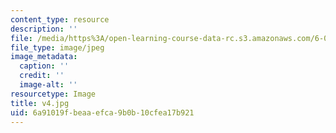 ```yaml
---
content_type: resource
description: ''
file: /media/https%3A/open-learning-course-data-rc.s3.amazonaws.com/6-004-computation-structures-spring-2017/6a91019fbeaaefca9b0b10cfea17b921_v4.jpg
file_type: image/jpeg
image_metadata:
  caption: ''
  credit: ''
  image-alt: ''
resourcetype: Image
title: v4.jpg
uid: 6a91019f-beaa-efca-9b0b-10cfea17b921
---
```

